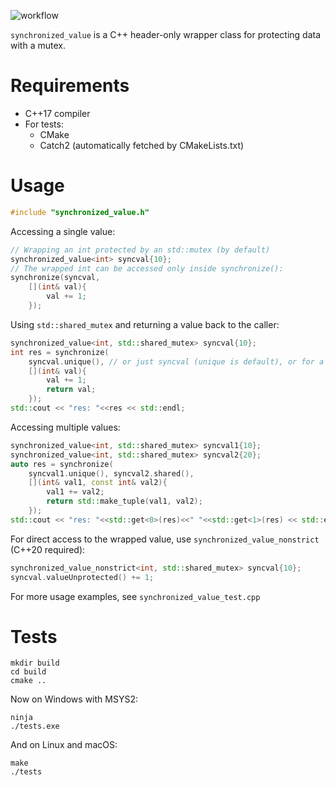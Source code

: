![workflow](https://github.com/michalfapso/synchronized_value/actions/workflows/cmake-multi-platform.yml/badge.svg)

`synchronized_value` is a C++ header-only wrapper class for protecting data with a mutex.

# Requirements

- C++17 compiler
- For tests:
  - CMake
  - Catch2 (automatically fetched by CMakeLists.txt)

# Usage

```cpp
#include "synchronized_value.h"
```

Accessing a single value:
```cpp
// Wrapping an int protected by an std::mutex (by default)
synchronized_value<int> syncval{10};
// The wrapped int can be accessed only inside synchronize():
synchronize(syncval,
    [](int& val){
        val += 1;
    });
```

Using `std::shared_mutex` and returning a value back to the caller:
```cpp
synchronized_value<int, std::shared_mutex> syncval{10};
int res = synchronize(
    syncval.unique(), // or just syncval (unique is default), or for a read-only access use syncval.shared()
    [](int& val){
        val += 1;
        return val;
    });
std::cout << "res: "<<res << std::endl;
```

Accessing multiple values:
```cpp
synchronized_value<int, std::shared_mutex> syncval1{10};
synchronized_value<int, std::shared_mutex> syncval2{20};
auto res = synchronize(
    syncval1.unique(), syncval2.shared(),
    [](int& val1, const int& val2){
        val1 += val2;
        return std::make_tuple(val1, val2);
    });
std::cout << "res: "<<std::get<0>(res)<<" "<<std::get<1>(res) << std::endl;
```

For direct access to the wrapped value, use `synchronized_value_nonstrict` (C++20 required):
```cpp
synchronized_value_nonstrict<int, std::shared_mutex> syncval{10};
syncval.valueUnprotected() += 1;
```

For more usage examples, see `synchronized_value_test.cpp`

# Tests
```
mkdir build
cd build
cmake ..
```
Now on Windows with MSYS2:
```
ninja
./tests.exe
```
And on Linux and macOS:
```
make
./tests
```
